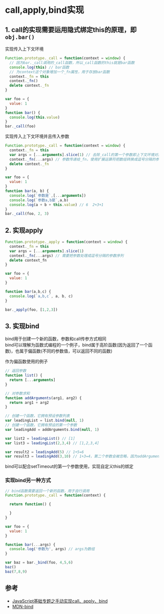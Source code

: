 # call,apply,bind实现

## 1. call的实现需要运用隐式绑定this的原理，即`obj.bar()`

实现传入上下文环境
```js
Function.prototype._call = function(context = window) {
  // 因为bar._call调用的_call函数，所以_call函数的this就是bar函数
  console.log(this) // bar函数
  // 为context这个对象增加一个_fn属性，用于存放bar函数
  context._fn = this
  context._fn()
  delete context._fn
}

var foo = {
  value: 1
}
function bar() {
  console.log(this.value)
}
bar._call(foo)
```

实现传入上下文环境并且传入参数
```js
Function.prototype._call = function(context = window) {
  context._fn = this
  var args = [...arguments].slice(1) // 去除_call的第一个参数即上下文环境对象，剩下的即参数
  context._fn(...args) // 参数传递给_fn，使用扩展运算符把数组转换成逗号分隔的参数序列
  delete context._fn
}

var foo = {
  value: 1
}
function bar(a, b) {
  console.log(`参数是`,[...arguments])
  console.log(`参数a,b是`,a,b)
  console.log(a + b + this.value) // 6  2+3+1
}
bar._call(foo, 2, 3)
```

## 2. 实现apply
```js
Function.prototype._apply = function(context = window) {
  context._fn = this
  var args = [...arguments].slice(1)
  context._fn(...args) // 需要把参数处理成逗号分隔的参数序列
  delete context_fn
}

var foo = {
  value: 1
}

function bar(a,b,c) {
  console.log(`a,b,c`, a, b, c)
}

bar._apply(foo, [1,2,3])
```

## 3. 实现bind  
bind用于创建一个新的函数，参数和call传参方式相同  
bind可以理解为函数式编程的一个例子，bind属于高阶函数(因为返回了一个函数)，也属于偏函数(不同的参数值，可以返回不同的函数)

作为偏函数使用的例子
```js
// 返回参数
function list() {
  return [...arguments]
}

// 对参数求和
function addArguments(arg1, arg2) {
  return arg1 + arg2
}

// 创建一个函数，它拥有预设参数列表
var leadingList = list.bind(null, 1)
// 创建一个函数，它拥有预设的第一个参数
var leadingAdd = addArguments.bind(null, 1)

var list2 = leadingList() // [1]
var list3 = leadingList(2,3,4) // [1,2,3,4]

var result2 = leadingAdd(5) // 1+5=6
var result3 = leadingAdd(3,10) // 1+3=4，第二个参数会被忽略，因为addArguments只设置了两个参数
```

bind可以配合setTimeout的第一个参数使用，实现自定义this的绑定

### 实现bind另一种方式

```js
// bind函数需要返回一个新的函数，用于自行调用
Function.prototype._call = function(context) {

  return function() {

  }
}

var foo = {
  value: 1
}

function bar(...args) {
  console.log('参数为', args) // args为数组
}

var baz = bar._bind(foo, 4,5,6)
baz()
baz(7,8,9)
```

## 参考
- [JavaScript基础专题之手动实现call、apply、bind](https://juejin.im/post/5d1f1cc9f265da1bc64be2c8)
- [MDN-bind](https://developer.mozilla.org/zh-CN/docs/Web/JavaScript/Reference/Global_Objects/Function/bind)